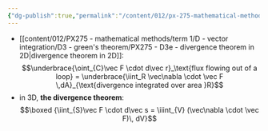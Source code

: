 ```yaml
---
{"dg-publish":true,"permalink":"/content/012/px-275-mathematical-methods/term-1/e-stoke-s-theorem-and-the-divergence-theorem/px-275-e2a-divergence-theorem/","noteIcon":"1","created":"2025-08-27T13:14:16.010+01:00","updated":"2025-02-09T13:34:45.000+00:00"}
---
```


- [[content/012/PX275 - mathematical methods/term 1/D - vector integration/D3 - green's theorem/PX275 - D3e - divergence theorem in 2D\|divergence theorem in 2D]]: 
$$\underbrace{\oint_{C}\vec F \cdot d\vec r}_\text{flux flowing out of a loop} = \underbrace{\iint_R \vec\nabla \cdot \vec F \,dA}_{\text{divergence integrated over area }R}$$
- in 3D, **the divergence theorem**: 
$$\boxed {\iint_{S}\vec F \cdot d\vec s = \iiint_{V} (\vec\nabla \cdot \vec F)\, dV}$$
